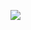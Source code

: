 ![](https://www.nta.go.jp/tmp/a8d4dadf-3f8f-4516-92f6-570f8a3728a1/images/93714da11947a293ccefef44cc7ce24335dd36569e385657d1b5005968d7d245.jpg)